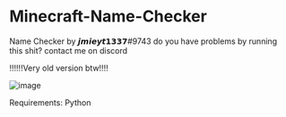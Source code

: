 # Minecraft-Name-Checker

Name Checker by 𝙟𝙢𝙞𝙚𝙮𝙩𝟭𝟯𝟯𝟳#9743
do you have problems by running this shit? contact me on discord

!!!!!!Very old version btw!!!!

![image](https://user-images.githubusercontent.com/77451272/179996062-f2ba4155-67d1-4feb-9241-6851718834e6.png)

Requirements:
  Python
